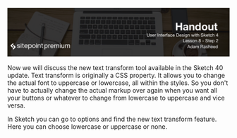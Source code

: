 ![](headings/8.2.png)

Now we will discuss the new text transform tool available in the Sketch 40 update. Text transform is originally a CSS property. It allows you to change the actual font to uppercase or lowercase, all within the styles. So you don't have to actually change the actual markup over again when you want all your buttons or whatever to change from lowercase to uppercase and vice versa.

In Sketch you can go to options and find the new text transform feature. Here you can choose lowercase or uppercase or none.